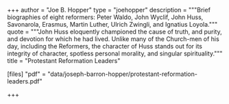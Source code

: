 +++
author = "Joe B. Hopper"
type = "joehopper"
description = """Brief biographies of eight reformers: Peter Waldo, John Wyclif, John Huss, Savonarola, Erasmus, Martin Luther, Ulrich Zwingli, and Ignatius Loyola."""
quote = """John Huss eloquently championed the cause of truth, and purity, and devotion for which he had lived. Unlike many of the Church-men of his day, including the Reformers, the character of Huss stands out for its integrity of character, spotless personal morality, and singular spirituality."""
title = "Protestant Reformation Leaders"

[files]
"pdf" = "data/joseph-barron-hopper/protestant-reformation-leaders.pdf"

+++